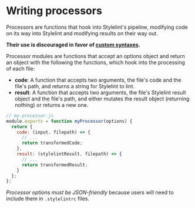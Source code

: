 # Writing processors

Processors are functions that hook into Stylelint's pipeline, modifying code on its way into Stylelint and modifying results on their way out.

**Their use is discouraged in favor of [custom syntaxes](syntaxes.md).**

Processor modules are functions that accept an options object and return an object with the following the functions, which hook into the processing of each file:

- **code**: A function that accepts two arguments, the file's code and the file's path, and returns a string for Stylelint to lint.
- **result**: A function that accepts two arguments, the file's Stylelint result object and the file's path, and either mutates the result object (returning nothing) or returns a new one.

```js
// my-processor.js
module.exports = function myProcessor(options) {
  return {
    code: (input, filepath) => {
      // ...
      return transformedCode;
    },
    result: (stylelintResult, filepath) => {
      // ...
      return transformedResult;
    }
  };
};
```

_Processor options must be JSON-friendly_ because users will need to include them in `.stylelintrc` files.
